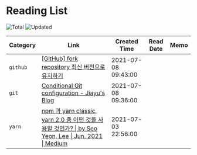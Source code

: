 # Reading List

![Total](https://img.shields.io/badge/Total-3-green.svg)
![Updated](https://img.shields.io/badge/Updated-2021--07--08-blue.svg)

| Category | Link | Created Time | Read Date | Memo |
| -------- | ---- | ------------ | --------- | ---- |
| `github` | [[GitHub] fork repository 최신 버전으로 유지하기](https://jybaek.tistory.com/775) | 2021-07-08 09:43:00 |  |  |
| `git` | [Conditional Git configuration - Jiayu's Blog](https://blog.jiayu.co/2019/02/conditional-git-configuration/) | 2021-07-08 09:36:00 |  |  |
| `yarn` | [npm 과 yarn classic, yarn 2.0 중 어떤 것을 사용할 것인가? \| by Seo Yeon, Lee \| Jun, 2021 \| Medium](https://iamssen.medium.com/npm-%EA%B3%BC-yarn-classic-yarn-2-0-%EC%A4%91-%EC%96%B4%EB%96%A4-%EA%B2%83%EC%9D%84-%EC%82%AC%EC%9A%A9%ED%95%A0-%EA%B2%83%EC%9D%B8%EA%B0%80-879ab44a3373) | 2021-07-03 22:56:00 |  |  |

